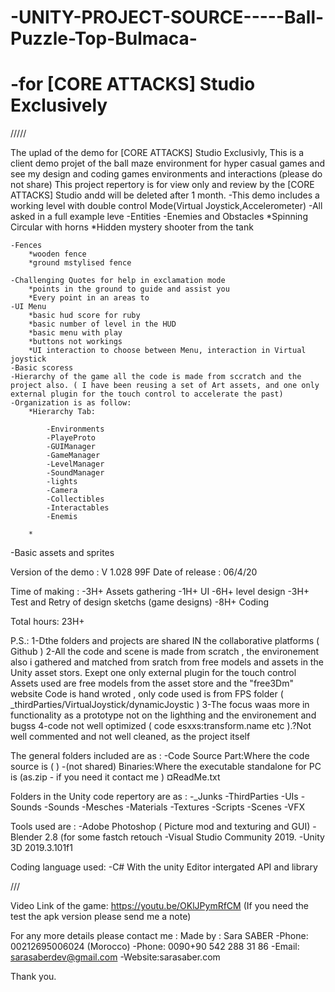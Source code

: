 # -UNITY-PROJECT-SOURCE-----Ball-Puzzle-Top-Bulmaca-
# -for [CORE ATTACKS] Studio Exclusively 

///// 



The uplad of the demo for [CORE ATTACKS] Studio Exclusivly, 
This is a client demo projet of the ball maze environment for hyper casual games and see my design and coding games environments and interactions (please do not share) 
This project repertory is for view only and review by the [CORE ATTACKS] Studio andd will be deleted after 1 month.
 -This demo includes a working level with double control Mode(Virtual Joystick,Accelerometer) 
 -All asked in a full example leve
	-Entities
	-Enemies and Obstacles 
		*Spinning Circular with horns
		*Hidden mystery shooter from the tank
		
	-Fences
		*wooden fence
		*ground mstylised fence
		
	-Challenging Quotes for help in exclamation mode
		*points in the ground to guide and assist you
		*Every point in an areas to 
	-UI Menu 
		*basic hud score for ruby
		*basic number of level in the HUD
		*basic menu with play 
		*buttons not workings
		*UI interaction to choose between Menu, interaction in Virtual joystick
	-Basic scoress
	-Hierarchy of the game all the code is made from sccratch and the project also. ( I have been reusing a set of Art assets, and one only external plugin for the touch control to accelerate the past)
	-Organization is as follow:
		*Hierarchy Tab:
			
			-Environments
			-PlayeProto
			-GUIManager
			-GameManager
			-LevelManager
			-SoundManager
			-lights
			-Camera
			-Collectibles
			-Interactables
			-Enemis
			
		*
 -Basic assets and sprites

 Version of the demo : V 1.028 99F
 Date of release : 06/4/20

 Time of making : 
 -3H+ Assets gathering
 -1H+ UI
 -6H+ level design
 -3H+ Test and Retry of design sketchs (game designs)
 -8H+ Coding 


 Total hours: 23H+

P.S.: 
    1-Dthe folders and projects are  shared IN the collaborative platforms ( Github  )
    2-All the code and scene is made from scratch , the environement also i gathered and matched from sratch from free models and assets in the Unity asset stors.
	  Exept one only external plugin for the touch control 
    Assets used are free models from the asset store and the "free3Dm" website 
    Code is hand wroted , only code used is from FPS folder ( _thirdParties/VirtualJoystick/dynamicJoystic  )
    3-The focus waas more in functionality as a prototype not on the lighthing and the environement and bugss
    4-code not well optimized ( code esxxs:transform.name etc ).?Not well commented and not well cleaned, as the project itself

The general folders included are as : 
-Code Source Part:Where the code source is ( )
-(not shared) Binaries:Where the executable standalone for PC is (as.zip - if you need it contact me )
¤ReadMe.txt

Folders in the Unity code repertory are as :
-_Junks
-ThirdParties
-UIs
-Sounds
-Sounds
-Mesches
-Materials
-Textures
-Scripts
-Scenes
-VFX

Tools used are : 
-Adobe Photoshop ( Picture mod and texturing and GUI)
-Blender 2.8 (for some fastch retouch
-Visual Studio Community 2019.
-Unity 3D 2019.3.101f1

Coding language used:
-C# With the unity Editor intergated API and library

///

Video Link of the game: https://youtu.be/OKlJPymRfCM (If you need the test the apk version please send me a note)

For any more details please contact me :
Made by : Sara SABER
-Phone: 00212695006024 (Morocco)
-Phone: 0090+90 542 288 31 86
-Email: sarasaberdev@gmail.com
-Website:sarasaber.com


Thank you.
